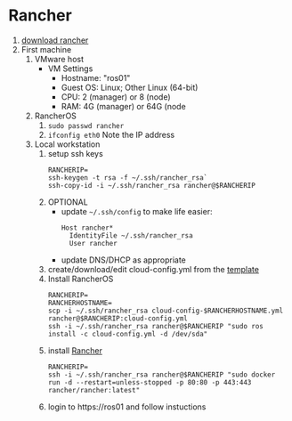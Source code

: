# Rancher

1) [download rancher](https://github.com/rancher/os)
2) First machine
   1) VMware host
      * VM Settings
         * Hostname:  "ros01"    
         * Guest OS:  Linux; Other Linux (64-bit)
         * CPU: 2 (manager) or 8 (node)
         * RAM: 4G (manager) or 64G (node
   2) RancherOS
      1) `sudo passwd rancher`
      2) `ifconfig eth0` Note the IP address
   3) Local workstation
      1) setup ssh keys
         ``` shell
         RANCHERIP=
         ssh-keygen -t rsa -f ~/.ssh/rancher_rsa`
         ssh-copy-id -i ~/.ssh/rancher_rsa rancher@$RANCHERIP
         ```
      2) OPTIONAL
         * update `~/.ssh/config` to make life easier:
            ```
            Host rancher*
              IdentityFile ~/.ssh/rancher_rsa
              User rancher
            ```
          * update DNS/DHCP as appropriate
      3) create/download/edit cloud-config.yml from the [template](https://raw.githubusercontent.com/shepner/Docker/master/Rancher/cloud-config-template.yml)
      4) Install RancherOS
         ``` shell
         RANCHERIP=
         RANCHERHOSTNAME=
         scp -i ~/.ssh/rancher_rsa cloud-config-$RANCHERHOSTNAME.yml rancher@$RANCHERIP:cloud-config.yml
         ssh -i ~/.ssh/rancher_rsa rancher@$RANCHERIP "sudo ros install -c cloud-config.yml -d /dev/sda"
         ```
      5) install [Rancher](https://rancher.com/products/rancher/)
         ``` shell
         RANCHERIP=
         ssh -i ~/.ssh/rancher_rsa rancher@$RANCHERIP "sudo docker run -d --restart=unless-stopped -p 80:80 -p 443:443 rancher/rancher:latest"
         ```
      6)  login to https://ros01 and follow instuctions
      
      
